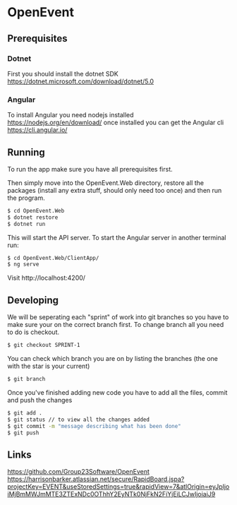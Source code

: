 # OpenEvent

## Prerequisites

### Dotnet
First you should install the dotnet SDK https://dotnet.microsoft.com/download/dotnet/5.0
### Angular 
To install Angular you need nodejs installed https://nodejs.org/en/download/
once installed you can get the Angular cli https://cli.angular.io/

## Running

To run the app make sure you have all prerequisites first.

Then simply move into the OpenEvent.Web directory, restore all the packages (install any extra stuff, should only need too once) and then run the program.

```sh
$ cd OpenEvent.Web
$ dotnet restore
$ dotnet run
```

This will start the API server. To start the Angular server in another terminal run:

```sh
$ cd OpenEvent.Web/ClientApp/
$ ng serve
```

Visit http://localhost:4200/

## Developing

We will be seperating each "sprint" of work into git branches so you have to make sure your on the correct branch first.
To change branch all you need to do is checkout.

```sh
$ git checkout SPRINT-1
```

You can check which branch you are on by listing the branches (the one with the star is your current)

```sh
$ git branch
```

Once you've finished adding new code you have to add all the files, commit and push the changes

```sh
$ git add .
$ git status // to view all the changes added
$ git commit -m "message describing what has been done"
$ git push
```

## Links

https://github.com/Group23Software/OpenEvent
https://harrisonbarker.atlassian.net/secure/RapidBoard.jspa?projectKey=EVENT&useStoredSettings=true&rapidView=7&atlOrigin=eyJpIjoiMjBmMWJmMTE3ZTExNDc0OThhY2EyNTk0NjFkN2FiYjEiLCJwIjoiaiJ9
